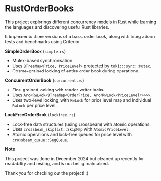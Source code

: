 # RustOrderBooks

This project explorings different concurrency models in Rust while learning the languages and discovering useful Rust libraries.

It implements three versions of a basic order book, along with integrationn tests and benchmarks using Criterion.

**SimpleOrderBook** (`simple.rs`)

- Mutex-based synchronisation.
- Uses `BTreeMap<Price, PriceLevel>` protected by `tokio::sync::Mutex`.
- Coarse-grained locking of entire order book during operations.

**ConcurrentOrderBook** (`concurrent.rs`)

- Fine-grained locking with reader-writer locks.
- Uses `Arc<RwLock<BTreeMap<OrderPrice, Arc<RwLock<PriceLevel>>>>>`.
- Uses two-level locking, with `RwLock` for price level map and individual `RwLock` per price level.

**LockFreeOrderBook** (`lockfree.rs`)

- Lock-free data structures (using crossbeam) with atomic operations.
- Uses `crossbeam_skiplist::SkipMap` with `AtomicPriceLevel`.
- Atomic operations and lock-free queues for price level with `crossbeam_queue::SegQueue`.

**Note**

This project was done in December 2024 but cleaned up recently for readability and testing, and is not being maintained.

Thank you for checking out the project! :)

